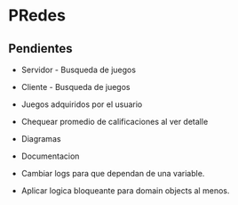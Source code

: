 # PRedes
 
## Pendientes

- Servidor - Busqueda de juegos
- Cliente - Busqueda de juegos
- Juegos adquiridos por el usuario
- Chequear promedio de calificaciones al ver detalle
- Diagramas
- Documentacion


- Cambiar logs para que dependan de una variable.
- Aplicar logica bloqueante para domain objects al menos.
